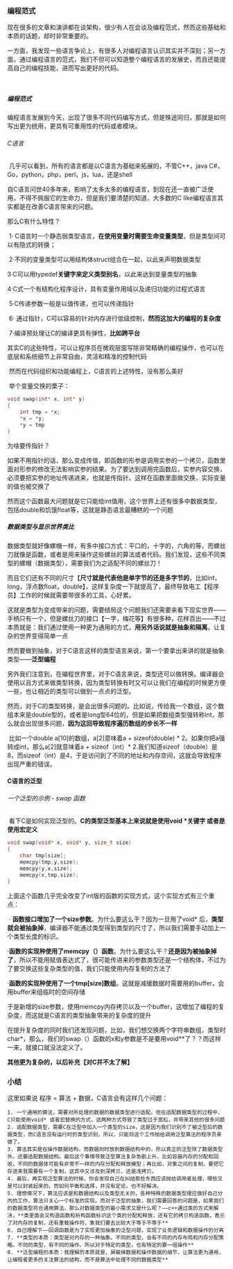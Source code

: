 ### 编程范式

​		现在很多的文章和演讲都在谈架构，很少有人在会谈及编程范式，然而这些基础和本质的话题，却时非常重要的。



​		一方面，我发现一些语言争论上，有很多人对编程语言认识其实并不深刻；另一方面，通过编程语言的范式，我们不但可以知道整个编程语言的发展史，而且还能提高自己的编程技能，进而写出更好的代码。



​	

##### 编程范式

​		编程语言发展到今天，出现了很多不同代码编写方式，但是殊途同归，那就是如何写出更为统用，更具有可重用性的代码或者模块。



###### C语言

​		几乎可以看到，所有的语言都是以C语言为基础来拓展的，不管C++，java C#，Go，python，php，perl，js，lua，还是shell



​		自C语言问世40多年来，影响了太多太多的编程语言，到现在还一直被广泛使用，不得不佩服它的生命力，但是我们要清楚的知道，大多数的C like编程语言其实都是在改善C语言带来的问题。

那么C有什么特性？

​			1· C语言时一个静态弱类型语言，**在使用变量时需要生命变量类型**，但是类型间可以有隐式的转换；

​			2·不同的变量类型可以用结构体struct组合在一起，以此来声明数据类型

​			3·C可以用typedef**关键字来定义类型别名**，以此来达到变量类型的抽象

​			4·C式一个有结构化程序设计，具有变量作用域以及递归功能的过程式语言

​			5·C传递参数一般是以值传递，也可以传递指针

​			6· 通过指针，C可以容易的针对内存进行低级控制，**然而这加大的编程的复杂度**

​			7·编译预处理让C的编译更具有弹性，**比如跨平台**



​		其实C的这些特性，可以让程序员在微观层面写除非常精确的编程操作，也可以在底层和系统细节上非常自由，灵活和精准的控制代码

​		然而在代码组织和功能编程上，C语言的上述特性，没有那么美好

​		举个变量交换的栗子：

~~~C
void swap(int* x, int* y)
{
    int tmp = *x;
    *x = *y;
    *y = tmp
}
~~~

为啥要传指针？

​	如果不用指针的话，那么变成传值，即函数的形参是调用实参的一个拷贝，函数里面对形参的修改无法影响实参的结果。为了要达到调用完函数后，实参内容交换，必须要把实参的地址传递进来，也就是传指针。这样在函数里面做交换，实际变量的值也被交换了

​	然而这个函数最大问题就是它只能给int值用，这个世界上还有很多中数据类型，包括double和饥饿float等，这就是静态语言最糟糕的一个问题



##### 数据类型与显示世界类比

​	数据类型就好像螺帽一样，有多中接口方式：平口的，十字的，六角的等，而螺丝刀就像是函数，或者是用来操作这些螺丝的算法或者代码。我们发现，这些不同类型的螺帽（数据类型），需要我们为之适配不同的螺丝刀！



​	而且它们还有不同的尺寸【**尺寸就是代表他是单字节的还是多字节的**，比如int，long，浮点数float，double】，这样复杂度一下就提高了，最终导致电工【程序员】工作的时候就需要带很多的工具，心好累。

​	这就是类型为变成带来的问题，需要结局这个问题我们还需要来看下现实世界——手柄只有一个，但是螺丝刀的接口【一字，梅花等】有很多种，花样百出——不过本质就是：我们通过使用一种更为通用的方式，**用另外话说就是抽象和隔离**，让复杂的世界变得简单一点



​	然而要做到抽象，对于C语言这样的类型语言来说，第一个要拿出来讲的就是抽象类型——**泛型编程**

​	另外我们注意到，在编程世界里，对于C语言来说，类型还可以做转换。编译器会使用以且方式来做类型转换，因为类型转换有时又可以让我们在编程的时候更方便一些，也让相近的类型可以做到一点点的泛型。

​	然而，对于C的类型转换，是会出很多问题的。比如说，传给我一个数组，这个数组本来是double型的，或者是long型64位的，但是如果把数组类型强转称int，那么就会出现很多问题，**因为这回导致程序遍历数组的步长不一样**

​	比如一个double a[10]的数组，a[2]意味着a + sizeof(double) * 2。如果你把a强转成int，那么a[2]就意味着a + sizeof（int）* 2.我们知道sizeof（double）是8，而sizeof（int）是4，于是访问到了不同的地址和内存空间，这就会导致程序出现严重的错误。



#### C语言的泛型

###### 一个泛型的示例 - swap 函数

​		看下C是如何实现泛型的。**C的类型泛型基本上来说就是使用void \*关键字 或者是使用宏定义**

~~~C
void swap(void* x, void* y, size_t size)
{
    char tmp[size];
    memcpy(tmp,y,size);
    memcpy(y,x,size);
    memcpy(x,tmp,size);
}
~~~

​	上面这个函数几乎完全改变了int版的函数的实现方式，这个实现方式有三个重点：

​	· **函数接口增加了一个size参数**。为什么要这么干？因为一旦用了void* 后，**类型就会被抽象掉**，编译器不能通过类型得到类型的尺寸了，所以我们需要手动加上一个类型长度的标识。

​	·**函数的实现种使用了memcpy（）函数**。为什么要这么干？**还是因为被抽象掉了**，所以不能用赋值表达式了，很可能传进来的参数类型还是一个结构体，不过为了要交换这些复杂类型的值，我们只能使用内存复制的方法了

​	·**函数的实现种使用了一个tmp[size]数组**。这就是减缓数据时需要用的buffer，会用buffer来组临时的空间存储



​	于是新增的size参数，使用memcpy内存拷贝以及一个buffer，这增加了编程的复杂度，而这就是C语言的类型抽象带来的复杂度的提升

​	在提升复杂度的同时我们还发现问题，比如，我们想交换两个字符串数组，类型时char*，那么，我们的swap（）函数的x和y参数是不是要用void**了？？而这样一来，就接口就没法定义了。



**其他更为复杂的，以后补充【对C并不太了解】**

### 小结

这里如果说  程序 = 算法 + 数据，C语言会有这样几个问题：

 	1. 一个通用的算法，需要对所处理的数据的数据类型进行适配。但在适配数据类型的过程中，C只能使用void* 或者宏替换的方式，这两种方式导致了类型过于宽松，并带来其他的很多问题
 	2. 适配数据类型，需要C在泛型中加入一个类型的size，这是因为我们识别不了被泛型后的数据类型，而C语言没有运行时的类型识别，所以，只能将这个工作抛给调用泛型算法的程序员来做了。
 	3. 算法其实是在操作数据结构，而数据则时放到数据结构中的，所以真正的泛型除了数据类型外，还要适配数据结构。最后这个事情导致泛型算法复杂急剧上升，比如容器内存的分配和回收，不同的数据体可能有非常不一样的内存分配和释放模型；再比如，对象之间的复制，要把它存进来我需要有一个复制，这其中又涉及到深拷贝，还是浅拷贝。
 	4. 最后，再实现泛型算法的时候，你会发现自己在纠结那些东西应该抛给调用者处理，哪些又是可以封装起来的。而如何平衡和选择，并没有定论，也不好解决。
 	5. 理想情况下，算法应该是和数据结构以及类型无关的，各种特殊的数据类型理应做好自己分内的工作，算法只关心一个标准的实现。而对于泛型的抽象，我们需要回答的问题是，如果我们的数据类型符合通用算法，那么对数据类型的最小需求又是什么呢？——c++通过类的方式来解决，**类里面会又构造函数和析构函数标识这个类的分配和释放，还有它的拷贝构造函数，表示了对内存的复制，还有重载操作符，象我们要去比较大于等于不等于**
 	6. 自己理解下——回调函数是为了实现更加抽象的泛型问题，实现了业务逻辑和数据操作的分离
 	7. **类型的本质：类型是对内存的一种抽象。不同的类型，会有不同的内存布局和内存分配策略。不同的类型，有不同的操作。所以对于特定的类型，也有特定的要一组操作**
 	8. **泛型编程的本质：我理解的本质就是，屏蔽掉数据和操作数据的细节，让算法更为通用，让编程者更多的关注算法的结构，而不是算法中处理不同的数据类型**
